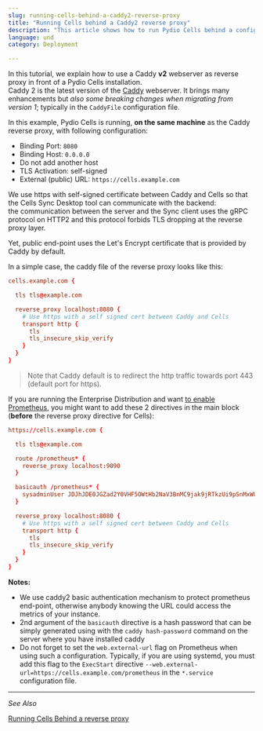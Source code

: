 ```yaml
---
slug: running-cells-behind-a-caddy2-reverse-proxy
title: "Running Cells behind a Caddy2 reverse proxy"
description: "This article shows how to run Pydio Cells behind a configured Caddy 2 server."
language: und
category: Deployment

---
```

In this tutorial, we explain how to use a Caddy **v2** webserver as reverse proxy in front of a Pydio Cells installation.  
Caddy 2 is the latest version of the [Caddy](https://caddyserver.com) webserver. It brings many enhancements but _also some breaking changes when migrating from version 1_; typically in the `CaddyFile` configuration file.

In this example, Pydio Cells is running, **on the same machine** as the Caddy reverse proxy, with following configuration:


- Binding Port: `8080`
- Binding Host: `0.0.0.0`
- Do not add another host
- TLS Activation: self-signed
- External (public) URL: `https://cells.example.com` 

We use https with self-signed certificate between Caddy and Cells so that the Cells Sync Desktop tool can communicate with the backend:  
the communication between the server and the Sync client uses the gRPC protocol on HTTP2 and this protocol forbids TLS dropping at the reverse proxy layer.

Yet, public end-point uses the Let's Encrypt certificate that is provided by Caddy by default.

In a simple case, the caddy file of the reverse proxy looks like this:

```conf
cells.example.com {

  tls tls@example.com

  reverse_proxy localhost:8080 {
    # Use https with a self signed cert between Caddy and Cells
    transport http {
      tls
      tls_insecure_skip_verify
    }
  }
}

```

> Note that Caddy default is to redirect the http traffic towards port 443 (default port for https).

If you are running the Enterprise Distribution and want [to enable Prometheus](./monitoring-cells-prometheus-grafana), you might want to add these 2 directives in the main block (**before** the reverse proxy directive for Cells):

```conf
https://cells.example.com {

  tls tls@example.com

  route /prometheus* {
    reverse_proxy localhost:9090
  }

  basicauth /prometheus* {
    sysadminUser JDJhJDE0JGZad2Y0VHF5OWtHb2NaV3BnMC9jak9jRTkzUi9pSnMxWUM0cmxMWVhJSFguaWtCYnYxdEZt
  }

  reverse_proxy localhost:8080 {
    # Use https with a self signed cert between Caddy and Cells
    transport http {
      tls
      tls_insecure_skip_verify
    }
  }
}
```

**Notes:**

- We use caddy2 basic authentication mechanism to protect prometheus end-point, otherwise anybody knowing the URL could access the metrics of your instance.
- 2nd argument of the `basicauth` directive is a hash password that can be simply generated using with the `caddy hash-password` command on the server where you have installed caddy
- Do not forget to set the `web.external-url` flag on Prometheus when using such a configuration. Typically, if you are using systemd, you must add this flag to the `ExecStart` directive `--web.external-url=https://cells.example.com/prometheus` in the `*.service` configuration file.

--------------------------------------------------------------------------------------------------------
_See Also_

[Running Cells Behind a reverse proxy](/en/docs/cells/v4/configure-cells-reverse-proxy)